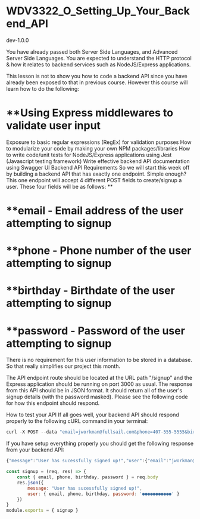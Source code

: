 # WDV3322_O_Setting_Up_Your_Backend_API
 dev-1.0.0

 You have already passed both Server Side Languages, and Advanced Server Side Languages. You are expected to understand the HTTP protocol & how it relates to backend services such as NodeJS/Express applications. 

This lesson is not to show you how to code a backend API since you have already been exposed to that in previous course. However this course will learn how to do the following:

# **Using Express middlewares to validate user input
Exposure to basic regular expressions (RegEx) for validation purposes
How to modularize your code by making your own NPM packages/libraries
How to write code/unit tests for NodeJS/Express applications using Jest (Javascript testing framework)
Write effective backend API documentation using Swagger UI
Backend API Requirements
So we will start this week off by building a backend API that has exactly one endpoint. Simple enough? This one endpoint will accept 4 different POST fields to create/signup a user. These four fields will be as follows: **

# **email - Email address of the user attempting to signup
# **phone - Phone number of the user attempting to signup
# **birthday - Birthdate of the user attempting to signup
# **password - Password of the user attempting to signup

There is no requirement for this user information to be stored in a database. So that really simplifies our project this month. 

The API endpoint route should be located at the URL path "/signup" and the Express application should be running on port 3000 as usual. The response from this API should be in JSON format. It should return all of the user's signup details (with the password masked). Please see the following code for how this endpoint should respond.

How to test your API
If all goes well, your backend API should respond properly to the following cURL command in your terminal: 

```javascript
curl -X POST --data "email=jworkman@fullsail.com&phone=407-555-5555&birthday=12/12/1980&password=asdf1234" http://localhost:3000/signup
```

If you have setup everything properly you should get the following response from your backend API: 

```javascript
{"message":"User has sucessfully signed up!","user":{"email":"jworkman@fullsail.com","phone":"407-555-5555","birthday":"12/12/1980","password":"●●●●●●●●●●●"}}

```

```javascript
const signup = (req, res) => {
	const { email, phone, birthday, password } = req.body
	res.json({
		message: "User has sucessfully signed up!",
		user: { email, phone, birthday, password: '●●●●●●●●●●●' }
	})
}
module.exports = { signup }
```